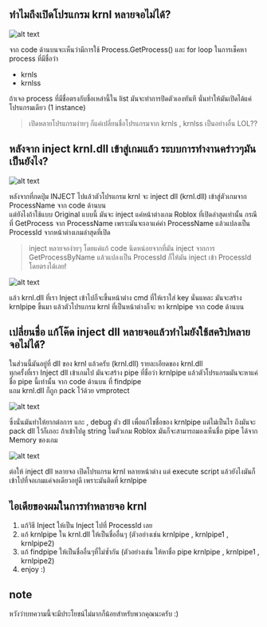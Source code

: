 ## ทำไมถึงเปิดโปรแกรม krnl หลายจอไม่ได้?

![alt text](https://raw.githubusercontent.com/itsmeny/krnl_explanation/master/img/1.png)  

จาก code ด้านบนจะเห็นว่ามีการใช้ Process.GetProcess() และ for loop ในการเช็คหา process ที่มีชื่อว่า
* krnls
* krnlss 

ถ้าเจอ process ที่มีชื่อตรงกับชื่อเหล่านี้ใน list มันจะทำการปิดตัวเองทันที นั่นทำให้มันเปิดได้แค่โปรแกรมเดียว (1 instance)

> เปิดหลายโปรแกรมง่ายๆ ก็แค่เปลี่ยนชื่อโปรแกรมจาก krnls , krnlss เป็นอย่างอื่น LOL??

## หลังจาก inject  krnl.dll เข้าสู่เกมแล้ว ระบบการทำงานคร่าวๆมันเป็นยังไง?

![alt text](https://raw.githubusercontent.com/itsmeny/krnl_explanation/master/img/5.png)  

หลังจากที่กดปุ่ม INJECT ไปแล้วตัวโปรแกรม krnl จะ inject dll (krnl.dll) เข้าสู่ตัวเกมจาก ProcessName จาก code ด้านบน  
แต่ยังไงถ้าใช้แบบ Original แบบนี้ มันจะ inject แค่หน้าต่างเกม Roblox ที่เปิดล่าสุดเท่านั้น กรณีที่ GetProcess จาก ProcessName เพราะมันจะเอาแค่ค่า ProcessName แล้วแปลงเป็น ProcessId จากหน้าต่างเกมล่าสุดที่เปิด

> inject หลายจอง่ายๆ โดยแค่แก้ code นิดหน่อยจากที่มัน inject จากการ GetProcessByName แล้วแปลงเป็น ProcessId ก็ให้มัน inject เข้า ProcessId โดยตรงได้เลย!

![alt text](https://raw.githubusercontent.com/itsmeny/krnl_explanation/master/img/2.png)  

แล้ว krnl.dll ที่เรา Inject เข้าไปก็จะขึ้นหน้าต่าง cmd ที่ให้เราใส่ key นั่นแหละ มันจะสร้าง krnlpipe ขึ้นมา แล้วตัวโปรแกรม krnl ที่เป็นหน้าต่างก็จะ หา krnlpipe จาก code ด้านบน


## เปลี่ยนชื่อ แก้โค๊ด inject dll หลายจอแล้วทำไมยังใช้สคริปหลายจอไม่ได้?

ในส่วนนี้มันอยู่ที่ dll ของ krnl แล้วครับ (krnl.dll) รายละเอียดของ krnl.dll  
ทุกครั้งที่เรา Inject dll เข้าเกมไป มันจะสร้าง pipe ที่ชื่อว่า krnlpipe แล้วตัวโปรแกรมมันจะหาแค่ชื่อ pipe นี้เท่านั้น จาก code ด้านบน ที่ findpipe  
แถม krnl.dll ก็ถูก pack ไว้ด้วย vmprotect  

![alt text](https://raw.githubusercontent.com/itsmeny/krnl_explanation/master/img/3.png)  

ซึ่งนั่นมันทำให้ยากต่อการ แกะ , debug ตัว dll เพื่อแก้ไขชื่อของ krnlpipe
แต่ไม่เป็นไร ถึงมันจะ pack dll ไว้ก็เถอะ ถ้าเข้าไปดู string ในตัวเกม Roblox มันก็จะสามารถมองเห็นชื่อ pipe ได้จาก Memory ของเกม


![alt text](https://raw.githubusercontent.com/itsmeny/krnl_explanation/master/img/4.png)  

ต่อให้ inject dll หลายจอ เปิดโปรแกรม krnl หลายหน้าต่าง แต่ execute script แล้วยังไงมันก็เข้าไปที่จอเกมแค่จอเดียวอยู่ดี เพราะมันติดที่ krnlpipe

## ไอเดียของผมในการทำหลายจอ krnl

1. แก้วิธี Inject ให้เป็น Inject ไปที่ ProcessId เลย
2. แก้ krnlpipe ใน krnl.dll ให้เป็นชื่ออื่นๆ (ตัวอย่างเช่น krnlpipe , krnlpipe1 , krnlpipe2)
3. แก้ findpipe ให้เป็นชื่ออื่นๆที่ไม่ซ้ำกัน (ตัวอย่างเช่น ให้หาชื่อ pipe krnlpipe , krnlpipe1 , krnlpipe2)
4. enjoy :)

## note

หวังว่าบทความนี้จะมีประโยชน์ไม่มากก็น้อยสำหรับพวกคุณนะครับ :)

